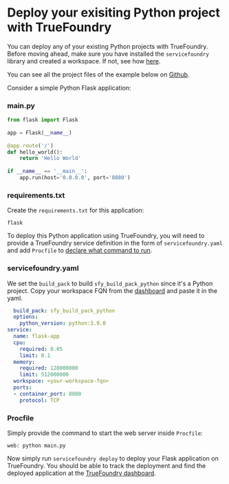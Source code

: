 # Deploy your exisiting Python project with TrueFoundry

You can deploy any of your existing Python projects with TrueFoundry. Before moving ahead, make sure you have installed the `servicefoundry` library and created a workspace. If not, see how [here](./install-and-workspace.md).

You can see all the project files of the example below on [Github](https://github.com/truefoundry/truefoundry-examples/tree/main/python-project-deployment).

Consider a simple Python Flask application:

### main.py

```python
from flask import Flask
 
app = Flask(__name__)
 
@app.route('/')
def hello_world():
    return 'Hello World'
 
if __name__ == '__main__':
    app.run(host='0.0.0.0', port='8080')

```

### requirements.txt

Create the `requirements.txt` for this application:
```
flask
```

To deploy this Python application using TrueFoundry, you will need to provide a TrueFoundry service definition in the form of `servicefoundry.yaml` and add `Procfile` to [declare what command to run](https://stackoverflow.com/questions/16128395/what-is-procfile-and-web-and-worker).

### servicefoundry.yaml
We set the `build_pack` to build `sfy_build_pack_python` since it's a Python project. Copy your workspace FQN from the [dashboard](https://app.truefoundry.com/workspace) and paste it in the yaml.

```yaml
  build_pack: sfy_build_pack_python
  options:
    python_version: python:3.9.0
service:
  name: flask-app
  cpu:
    required: 0.05
    limit: 0.1
  memory:
    required: 128000000
    limit: 512000000
  workspace: <your-workspace-fqn>
  ports:
  - container_port: 8080
    protocol: TCP
```

### Procfile

Simply provide the command to start the web server inside `Procfile`:
```
web: python main.py
```

Now simply run `servicefoundry deploy` to deploy your Flask application on TrueFoundry. You should be able to track the deployment and find the deployed application at the [TrueFoundry dashboard](https://app.truefoundry.com/workspace).
